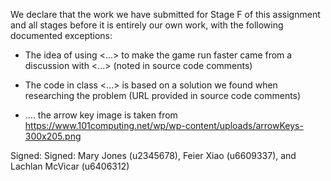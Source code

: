 We declare that the work we have submitted for Stage F of this assignment and all stages before it is entirely our own work, with the following documented exceptions:

* The idea of using <...> to make the game run faster came from a discussion with <...> (noted in source code comments)

* The code in class <...> is based on a solution we found when researching the problem (URL provided in source code comments)

* ....
the arrow key image is taken from
https://www.101computing.net/wp/wp-content/uploads/arrowKeys-300x205.png

Signed: Signed: Mary Jones (u2345678), Feier Xiao (u6609337), and Lachlan McVicar (u6406312)